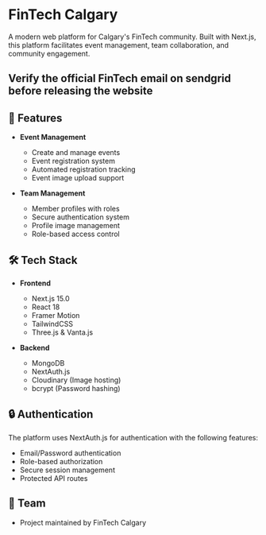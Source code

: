 # FinTech Calgary

A modern web platform for Calgary's FinTech community. Built with Next.js, this platform facilitates event management, team collaboration, and community engagement.

## Verify the official FinTech email on sendgrid before releasing the website

## 🚀 Features

- **Event Management**

  - Create and manage events
  - Event registration system
  - Automated registration tracking
  - Event image upload support

- **Team Management**
  - Member profiles with roles
  - Secure authentication system
  - Profile image management
  - Role-based access control

## 🛠️ Tech Stack

- **Frontend**

  - Next.js 15.0
  - React 18
  - Framer Motion
  - TailwindCSS
  - Three.js & Vanta.js

- **Backend**
  - MongoDB
  - NextAuth.js
  - Cloudinary (Image hosting)
  - bcrypt (Password hashing)

## 🔒 Authentication

The platform uses NextAuth.js for authentication with the following features:

- Email/Password authentication
- Role-based authorization
- Secure session management
- Protected API routes

## 👥 Team

- Project maintained by FinTech Calgary
